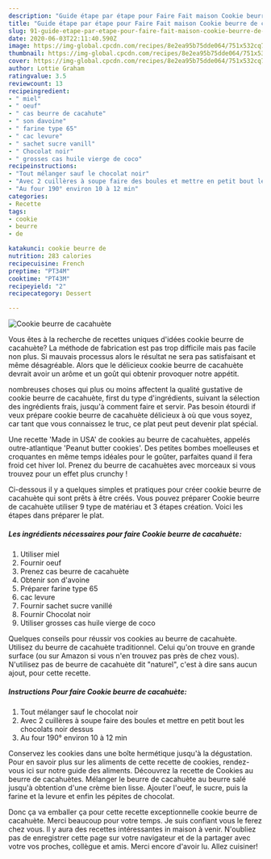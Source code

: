 ```yaml
---
description: "Guide étape par étape pour Faire Fait maison Cookie beurre de cacahuète"
title: "Guide étape par étape pour Faire Fait maison Cookie beurre de cacahuète"
slug: 91-guide-etape-par-etape-pour-faire-fait-maison-cookie-beurre-de-cacahuete
date: 2020-06-03T22:11:40.590Z
image: https://img-global.cpcdn.com/recipes/8e2ea95b75dde064/751x532cq70/cookie-beurre-de-cacahuete-photo-principale-de-la-recette.jpg
thumbnail: https://img-global.cpcdn.com/recipes/8e2ea95b75dde064/751x532cq70/cookie-beurre-de-cacahuete-photo-principale-de-la-recette.jpg
cover: https://img-global.cpcdn.com/recipes/8e2ea95b75dde064/751x532cq70/cookie-beurre-de-cacahuete-photo-principale-de-la-recette.jpg
author: Lottie Graham
ratingvalue: 3.5
reviewcount: 13
recipeingredient:
- " miel"
- " oeuf"
- " cas beurre de cacahute"
- " son davoine"
- " farine type 65"
- " cac levure"
- " sachet sucre vanill"
- " Chocolat noir"
- " grosses cas huile vierge de coco"
recipeinstructions:
- "Tout mélanger sauf le chocolat noir"
- "Avec 2 cuillères à soupe faire des boules et mettre en petit bout les chocolats noir dessus"
- "Au four 190° environ 10 à 12 min"
categories:
- Recette
tags:
- cookie
- beurre
- de

katakunci: cookie beurre de 
nutrition: 283 calories
recipecuisine: French
preptime: "PT34M"
cooktime: "PT43M"
recipeyield: "2"
recipecategory: Dessert

---
```



![Cookie beurre de cacahuète](https://img-global.cpcdn.com/recipes/8e2ea95b75dde064/751x532cq70/cookie-beurre-de-cacahuete-photo-principale-de-la-recette.jpg)

Vous êtes à la recherche de recettes uniques d'idées cookie beurre de cacahuète? La méthode de fabrication est pas trop difficile mais pas facile non plus. Si mauvais processus alors le résultat ne sera pas satisfaisant et même désagréable. Alors que le délicieux cookie beurre de cacahuète devrait avoir un arôme et un goût qui obtenir provoquer notre appétit.

nombreuses choses qui plus ou moins affectent la qualité gustative de cookie beurre de cacahuète, first du type d'ingrédients, suivant la sélection des ingrédients frais, jusqu'à comment faire et servir. Pas besoin étourdi if veux prépare cookie beurre de cacahuète délicieux à où que vous soyez, car tant que vous connaissez le truc, ce plat peut peut devenir plat spécial.

Une recette &#39;Made in USA&#39; de cookies au beurre de cacahuètes, appelés outre-atlantique &#39;Peanut butter cookies&#39;. Des petites bombes moelleuses et croquantes en même temps idéales pour le goûter, parfaites quand il fera froid cet hiver lol. Prenez du beurre de cacahuètes avec morceaux si vous trouvez pour un effet plus crunchy !


Ci-dessous il y a quelques simples et pratiques pour créer cookie beurre de cacahuète qui sont prêts à être créés. Vous pouvez préparer Cookie beurre de cacahuète utiliser 9 type de matériau et 3 étapes création. Voici les étapes dans préparer le plat.

<!--inarticleads1-->

##### Les ingrédients nécessaires pour faire Cookie beurre de cacahuète:

1. Utiliser  miel
1. Fournir  oeuf
1. Prenez  cas beurre de cacahuète
1. Obtenir  son d&#39;avoine
1. Préparer  farine type 65
1.   cac levure
1. Fournir  sachet sucre vanillé
1. Fournir  Chocolat noir
1. Utiliser  grosses cas huile vierge de coco


Quelques conseils pour réussir vos cookies au beurre de cacahuète. Utilisez du beurre de cacahuète traditionnel. Celui qu&#39;on trouve en grande surface (ou sur Amazon si vous n&#39;en trouvez pas près de chez vous). N&#39;utilisez pas de beurre de cacahuète dit &#34;naturel&#34;, c&#39;est à dire sans aucun ajout, pour cette recette. 

<!--inarticleads2-->

##### Instructions Pour faire Cookie beurre de cacahuète:

1. Tout mélanger sauf le chocolat noir
1. Avec 2 cuillères à soupe faire des boules et mettre en petit bout les chocolats noir dessus
1. Au four 190° environ 10 à 12 min


Conservez les cookies dans une boîte hermétique jusqu&#39;à la dégustation. Pour en savoir plus sur les aliments de cette recette de cookies, rendez-vous ici sur notre guide des aliments. Découvrez la recette de Cookies au beurre de cacahuètes. Mélanger le beurre de cacahuète au beurre salé jusqu&#39;à obtention d&#39;une crème bien lisse. Ajouter l&#39;oeuf, le sucre, puis la farine et la levure et enfin les pépites de chocolat. 


Donc ça va emballer ça pour cette recette exceptionnelle cookie beurre de cacahuète. Merci beaucoup pour votre temps. Je suis confiant vous le ferez chez vous. Il y aura des recettes  intéressantes in maison à venir. N'oubliez pas de enregistrer cette page sur votre navigateur et de la partager avec votre vos proches, collègue et amis. Merci encore d'avoir lu. Allez cuisiner!
